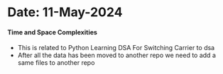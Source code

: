 # Date: 11-May-2024

#### Time and Space Complexities

- This is related to Python Learning DSA For Switching Carrier to dsa
- After all the data has been moved to another repo we need to add a same files to another repo
